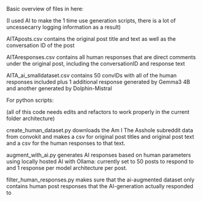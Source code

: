 Basic overview of files in here:

(I used AI to make the 1 time use generation scripts, there is a lot of uncessecarry logging information as a result)

AITAposts.csv contains the original post title and text as well as the conversation ID of the post

AITAresponses.csv contains all human responses that are direct comments under the original post, including the conversationID and response text

AITA_ai_smalldataset.csv contains 50 convIDs with all of the human responses included plus 1 additional response generated by Gemma3 4B and another generated by Dolphin-Mistral

For python scripts:

(all of this code needs edits and refactors to work properly in the current folder architecture)

create_human_dataset.py downloads the Am I The Asshole subreddit data from convokit and makes a csv for original post titles and original post text and a csv for the human responses to that text.

augment_with_ai.py generates AI responses based on human parameters using locally hosted AI with Ollama: currently set to 50 posts to respond to and 1 response per model architecture per post.

filter_human_responses.py makes sure that the ai-augmented dataset only contains human post responses that the AI-generation actually responded to
